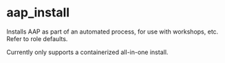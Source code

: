 # aap_install

Installs AAP as part of an automated process, for use with workshops, etc. Refer to role defaults.

Currently only supports a containerized all-in-one install.
